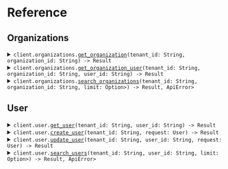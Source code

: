 # Reference
## Organizations
<details><summary><code>client.organizations.<a href="/src/api/resources/organizations/client.rs">get_organization</a>(tenant_id: String, organization_id: String) -> Result<Organization, ApiError></code></summary>
<dl>
<dd>

#### 🔌 Usage

<dl>
<dd>

<dl>
<dd>

```rust
use seed_path_parameters::prelude::*;

#[tokio::main]
async fn main() {
    let config = ClientConfig {
        ..Default::default()
    };
    let client = PathParametersClient::new(config).expect("Failed to build client");
    client
        .organizations
        .get_organization(
            &"tenant_id".to_string(),
            &"organization_id".to_string(),
            None,
        )
        .await;
}
```
</dd>
</dl>
</dd>
</dl>

#### ⚙️ Parameters

<dl>
<dd>

<dl>
<dd>

**tenant_id:** `String` 
    
</dd>
</dl>

<dl>
<dd>

**organization_id:** `String` 
    
</dd>
</dl>
</dd>
</dl>


</dd>
</dl>
</details>

<details><summary><code>client.organizations.<a href="/src/api/resources/organizations/client.rs">get_organization_user</a>(tenant_id: String, organization_id: String, user_id: String) -> Result<User, ApiError></code></summary>
<dl>
<dd>

#### 🔌 Usage

<dl>
<dd>

<dl>
<dd>

```rust
use seed_path_parameters::prelude::*;

#[tokio::main]
async fn main() {
    let config = ClientConfig {
        ..Default::default()
    };
    let client = PathParametersClient::new(config).expect("Failed to build client");
    client
        .organizations
        .get_organization_user(
            &"tenant_id".to_string(),
            &"organization_id".to_string(),
            &"user_id".to_string(),
            None,
        )
        .await;
}
```
</dd>
</dl>
</dd>
</dl>

#### ⚙️ Parameters

<dl>
<dd>

<dl>
<dd>

**tenant_id:** `String` 
    
</dd>
</dl>

<dl>
<dd>

**organization_id:** `String` 
    
</dd>
</dl>

<dl>
<dd>

**user_id:** `String` 
    
</dd>
</dl>
</dd>
</dl>


</dd>
</dl>
</details>

<details><summary><code>client.organizations.<a href="/src/api/resources/organizations/client.rs">search_organizations</a>(tenant_id: String, organization_id: String, limit: Option<Option<i64>>) -> Result<Vec<Organization>, ApiError></code></summary>
<dl>
<dd>

#### 🔌 Usage

<dl>
<dd>

<dl>
<dd>

```rust
use seed_path_parameters::prelude::*;

#[tokio::main]
async fn main() {
    let config = ClientConfig {
        ..Default::default()
    };
    let client = PathParametersClient::new(config).expect("Failed to build client");
    client
        .organizations
        .search_organizations(
            &"tenant_id".to_string(),
            &"organization_id".to_string(),
            &SearchOrganizationsQueryRequest { limit: Some(1) },
            None,
        )
        .await;
}
```
</dd>
</dl>
</dd>
</dl>

#### ⚙️ Parameters

<dl>
<dd>

<dl>
<dd>

**tenant_id:** `String` 
    
</dd>
</dl>

<dl>
<dd>

**organization_id:** `String` 
    
</dd>
</dl>

<dl>
<dd>

**limit:** `Option<i64>` 
    
</dd>
</dl>
</dd>
</dl>


</dd>
</dl>
</details>

## User
<details><summary><code>client.user.<a href="/src/api/resources/user/client.rs">get_user</a>(tenant_id: String, user_id: String) -> Result<User, ApiError></code></summary>
<dl>
<dd>

#### 🔌 Usage

<dl>
<dd>

<dl>
<dd>

```rust
use seed_path_parameters::prelude::*;

#[tokio::main]
async fn main() {
    let config = ClientConfig {
        ..Default::default()
    };
    let client = PathParametersClient::new(config).expect("Failed to build client");
    client
        .user
        .get_user(&"tenant_id".to_string(), &"user_id".to_string(), None)
        .await;
}
```
</dd>
</dl>
</dd>
</dl>

#### ⚙️ Parameters

<dl>
<dd>

<dl>
<dd>

**tenant_id:** `String` 
    
</dd>
</dl>

<dl>
<dd>

**user_id:** `String` 
    
</dd>
</dl>
</dd>
</dl>


</dd>
</dl>
</details>

<details><summary><code>client.user.<a href="/src/api/resources/user/client.rs">create_user</a>(tenant_id: String, request: User) -> Result<User, ApiError></code></summary>
<dl>
<dd>

#### 🔌 Usage

<dl>
<dd>

<dl>
<dd>

```rust
use seed_path_parameters::prelude::*;
use std::collections::{HashMap, HashSet};

#[tokio::main]
async fn main() {
    let config = ClientConfig {
        ..Default::default()
    };
    let client = PathParametersClient::new(config).expect("Failed to build client");
    client
        .user
        .create_user(
            &"tenant_id".to_string(),
            &User {
                name: "name".to_string(),
                tags: vec!["tags".to_string(), "tags".to_string()],
            },
            None,
        )
        .await;
}
```
</dd>
</dl>
</dd>
</dl>

#### ⚙️ Parameters

<dl>
<dd>

<dl>
<dd>

**tenant_id:** `String` 
    
</dd>
</dl>
</dd>
</dl>


</dd>
</dl>
</details>

<details><summary><code>client.user.<a href="/src/api/resources/user/client.rs">update_user</a>(tenant_id: String, user_id: String, request: User) -> Result<User, ApiError></code></summary>
<dl>
<dd>

#### 🔌 Usage

<dl>
<dd>

<dl>
<dd>

```rust
use seed_path_parameters::prelude::*;
use std::collections::{HashMap, HashSet};

#[tokio::main]
async fn main() {
    let config = ClientConfig {
        ..Default::default()
    };
    let client = PathParametersClient::new(config).expect("Failed to build client");
    client
        .user
        .update_user(
            &"tenant_id".to_string(),
            &"user_id".to_string(),
            &UpdateUserRequest {
                body: User {
                    name: "name".to_string(),
                    tags: vec!["tags".to_string(), "tags".to_string()],
                },
            },
            None,
        )
        .await;
}
```
</dd>
</dl>
</dd>
</dl>

#### ⚙️ Parameters

<dl>
<dd>

<dl>
<dd>

**tenant_id:** `String` 
    
</dd>
</dl>

<dl>
<dd>

**user_id:** `String` 
    
</dd>
</dl>
</dd>
</dl>


</dd>
</dl>
</details>

<details><summary><code>client.user.<a href="/src/api/resources/user/client.rs">search_users</a>(tenant_id: String, user_id: String, limit: Option<Option<i64>>) -> Result<Vec<User>, ApiError></code></summary>
<dl>
<dd>

#### 🔌 Usage

<dl>
<dd>

<dl>
<dd>

```rust
use seed_path_parameters::prelude::*;

#[tokio::main]
async fn main() {
    let config = ClientConfig {
        ..Default::default()
    };
    let client = PathParametersClient::new(config).expect("Failed to build client");
    client
        .user
        .search_users(
            &"tenant_id".to_string(),
            &"user_id".to_string(),
            &SearchUsersQueryRequest { limit: Some(1) },
            None,
        )
        .await;
}
```
</dd>
</dl>
</dd>
</dl>

#### ⚙️ Parameters

<dl>
<dd>

<dl>
<dd>

**tenant_id:** `String` 
    
</dd>
</dl>

<dl>
<dd>

**user_id:** `String` 
    
</dd>
</dl>

<dl>
<dd>

**limit:** `Option<i64>` 
    
</dd>
</dl>
</dd>
</dl>


</dd>
</dl>
</details>
